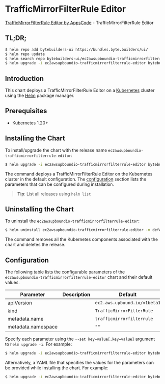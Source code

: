 # TrafficMirrorFilterRule Editor

[TrafficMirrorFilterRule Editor by AppsCode](https://byte.builders) - TrafficMirrorFilterRule Editor

## TL;DR;

```bash
$ helm repo add bytebuilders-ui https://bundles.byte.builders/ui/
$ helm repo update
$ helm search repo bytebuilders-ui/ec2awsupboundio-trafficmirrorfilterrule-editor --version=v0.4.18
$ helm upgrade -i ec2awsupboundio-trafficmirrorfilterrule-editor bytebuilders-ui/ec2awsupboundio-trafficmirrorfilterrule-editor -n default --create-namespace --version=v0.4.18
```

## Introduction

This chart deploys a TrafficMirrorFilterRule Editor on a [Kubernetes](http://kubernetes.io) cluster using the [Helm](https://helm.sh) package manager.

## Prerequisites

- Kubernetes 1.20+

## Installing the Chart

To install/upgrade the chart with the release name `ec2awsupboundio-trafficmirrorfilterrule-editor`:

```bash
$ helm upgrade -i ec2awsupboundio-trafficmirrorfilterrule-editor bytebuilders-ui/ec2awsupboundio-trafficmirrorfilterrule-editor -n default --create-namespace --version=v0.4.18
```

The command deploys a TrafficMirrorFilterRule Editor on the Kubernetes cluster in the default configuration. The [configuration](#configuration) section lists the parameters that can be configured during installation.

> **Tip**: List all releases using `helm list`

## Uninstalling the Chart

To uninstall the `ec2awsupboundio-trafficmirrorfilterrule-editor`:

```bash
$ helm uninstall ec2awsupboundio-trafficmirrorfilterrule-editor -n default
```

The command removes all the Kubernetes components associated with the chart and deletes the release.

## Configuration

The following table lists the configurable parameters of the `ec2awsupboundio-trafficmirrorfilterrule-editor` chart and their default values.

|     Parameter      | Description |                 Default                 |
|--------------------|-------------|-----------------------------------------|
| apiVersion         |             | <code>ec2.aws.upbound.io/v1beta1</code> |
| kind               |             | <code>TrafficMirrorFilterRule</code>    |
| metadata.name      |             | <code>trafficmirrorfilterrule</code>    |
| metadata.namespace |             | <code>""</code>                         |


Specify each parameter using the `--set key=value[,key=value]` argument to `helm upgrade -i`. For example:

```bash
$ helm upgrade -i ec2awsupboundio-trafficmirrorfilterrule-editor bytebuilders-ui/ec2awsupboundio-trafficmirrorfilterrule-editor -n default --create-namespace --version=v0.4.18 --set apiVersion=ec2.aws.upbound.io/v1beta1
```

Alternatively, a YAML file that specifies the values for the parameters can be provided while
installing the chart. For example:

```bash
$ helm upgrade -i ec2awsupboundio-trafficmirrorfilterrule-editor bytebuilders-ui/ec2awsupboundio-trafficmirrorfilterrule-editor -n default --create-namespace --version=v0.4.18 --values values.yaml
```
